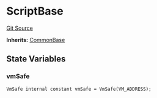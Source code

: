 # ScriptBase
[Git Source](https://github.com/metacontract/mc/blob/b874bc295b567a7e9bd6d6c63dfe84df116a2f3a/src/devkit/Flattened.sol)

**Inherits:**
[CommonBase](abstract.CommonBase.md)


## State Variables
### vmSafe

```solidity
VmSafe internal constant vmSafe = VmSafe(VM_ADDRESS);
```


